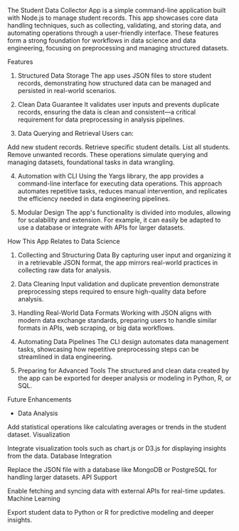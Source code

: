 The Student Data Collector App is a simple command-line application built with Node.js to manage student records. This app showcases core data handling techniques, such as collecting, validating, and storing data, and automating operations through a user-friendly interface. These features form a strong foundation for workflows in data science and data engineering, focusing on preprocessing and managing structured datasets.

Features
1. Structured Data Storage
The app uses JSON files to store student records, demonstrating how structured data can be managed and persisted in real-world scenarios.

2. Clean Data Guarantee
It validates user inputs and prevents duplicate records, ensuring the data is clean and consistent—a critical requirement for data preprocessing in analysis pipelines.

3. Data Querying and Retrieval
Users can:

Add new student records.
Retrieve specific student details.
List all students.
Remove unwanted records.
These operations simulate querying and managing datasets, foundational tasks in data wrangling.

4. Automation with CLI
Using the Yargs library, the app provides a command-line interface for executing data operations. This approach automates repetitive tasks, reduces manual intervention, and replicates the efficiency needed in data engineering pipelines.

5. Modular Design
The app's functionality is divided into modules, allowing for scalability and extension. For example, it can easily be adapted to use a database or integrate with APIs for larger datasets.

How This App Relates to Data Science
1. Collecting and Structuring Data
By capturing user input and organizing it in a retrievable JSON format, the app mirrors real-world practices in collecting raw data for analysis.

2. Data Cleaning
Input validation and duplicate prevention demonstrate preprocessing steps required to ensure high-quality data before analysis.

3. Handling Real-World Data Formats
Working with JSON aligns with modern data exchange standards, preparing users to handle similar formats in APIs, web scraping, or big data workflows.

4. Automating Data Pipelines
The CLI design automates data management tasks, showcasing how repetitive preprocessing steps can be streamlined in data engineering.

5. Preparing for Advanced Tools
The structured and clean data created by the app can be exported for deeper analysis or modeling in Python, R, or SQL.

Future Enhancements
- Data Analysis

Add statistical operations like calculating averages or trends in the student dataset.
Visualization

Integrate visualization tools such as chart.js or D3.js for displaying insights from the data.
Database Integration

Replace the JSON file with a database like MongoDB or PostgreSQL for handling larger datasets.
API Support

Enable fetching and syncing data with external APIs for real-time updates.
Machine Learning

Export student data to Python or R for predictive modeling and deeper insights.
